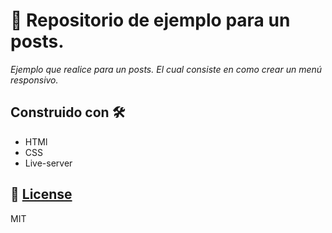 # 🚀 Repositorio de ejemplo para un posts.

_Ejemplo que realice para un posts. El cual consiste en como crear un menú responsivo._

## Construido con 🛠️

* HTMl
* CSS
* Live-server

## 📄  [License](https://choosealicense.com/licenses/mit/)

MIT